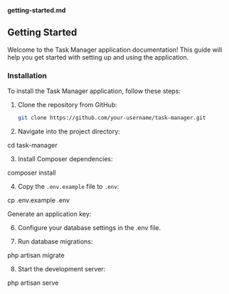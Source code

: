 **getting-started.md**

## Getting Started

Welcome to the Task Manager application documentation! This guide will help you get started with setting up and using the application.

### Installation

To install the Task Manager application, follow these steps:

1. Clone the repository from GitHub:

   ```bash
   git clone https://github.com/your-username/task-manager.git

2. Navigate into the project directory:

cd task-manager

3. Install Composer dependencies:

composer install

4. Copy the `.env.example` file to `.env`:

cp .env.example .env

Generate an application key:

6. Configure your database settings in the .env file.

7. Run database migrations:

php artisan migrate

8. Start the development server:

php artisan serve

